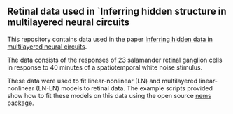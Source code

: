 ## Retinal data used in `Inferring hidden structure in multilayered neural circuits

This repository contains data used in the paper [Inferring hidden data in multilayered neural circuits](https://www.biorxiv.org/content/early/2018/06/14/120956).

The data consists of the responses of 23 salamander retinal ganglion cells in response to 40 minutes of a spatiotemporal white noise stimulus.

These data were used to fit linear-nonlinear (LN) and multilayered linear-nonlinear (LN-LN) models to retinal data.
The example scripts provided show how to fit these models on this data using the open source [nems](https://github.com/ganguli-lab/nems) package.
